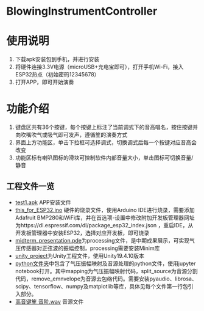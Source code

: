 # BlowingInstrumentController

使用说明
=======
1. 下载apk安装包到手机，并进行安装
2. 将硬件连接3.3V电源（microUSB+充电宝即可），打开手机Wi-Fi，接入ESP32热点（初始密码12345678）
3. 打开APP，即可开始演奏

功能介绍
========
1. 键盘区共有36个按键，每个按键上标注了当前调式下的音高唱名，按住按键并向吹嘴吹气或吸气即可发声，遵循笙的演奏方式
2. 界面上方功能区，单击下拉框可选择调式，切换调式后每一个按键对应音高会改变
3. 功能区标有喇叭图标的滑块可控制软件内部音量大小，单击图标可切换音量/静音

工程文件一览
------------
+ [test1.apk](https://github.com/RebYUAN/BlowingInstrumentController/blob/main/test1.apk) APP安装文件
+ [this_for_ESP32.ino](https://github.com/RebYUAN/BlowingInstrumentController/blob/main/this_for_ESP32.ino) 硬件的烧录文件，使用Arduino IDE进行烧录，需要添加Adafruit BMP280和WiFi库，并在首选项-设置中修改附加开发板管理器网址为https://dl.espressif.com/dl/package_esp32_index.json ，重启IDE，从开发板管理器中安装ESP32，选择对应开发板，即可烧录
+ [midterm_presentation.pde](https://github.com/RebYUAN/BlowingInstrumentController/blob/main/midterm_presentation/midterm_presentation.pde)为processing文件，是中期成果展示，可实现气压传感器对正弦波的振幅控制，processing需要安装Minim库
+ [unity_project](https://github.com/RebYUAN/BlowingInstrumentController/tree/main/unity_project)为Unity工程文件，使用Unity19.4.10版本
+ [python文件夹](https://github.com/RebYUAN/BlowingInstrumentController/tree/main/python)中包含了气压振幅映射及音源处理的python文件，使用jupyter notebook打开。其中mapping为气压振幅映射代码，split_source为音源分割代码，remove_emnvelope为音源去包络代码。需要安装pyaudio、librosa、scipy、tensorflow、numpy及matplotlib等库，具体见每个文件第一行包引入部分。
+ [高音键笙 音阶.wav](https://github.com/RebYUAN/BlowingInstrumentController/blob/main/%E9%AB%98%E9%9F%B3%E9%94%AE%E7%AC%99%20%E9%9F%B3%E9%98%B6.wav) 音源文件
